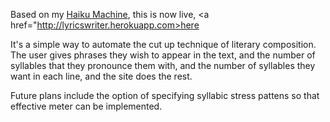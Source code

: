 Based on my <a href="https://github.com/christopheralcock/haiku_machine
">Haiku Machine</a>, this is now live, <a href="http://lyricswriter.herokuapp.com>here</a>

It's a simple way to automate the cut up technique of literary composition.  The user gives phrases they wish to appear in the text, and the number of syllables that they pronounce them with, and the number of syllables they want in each line, and the site does the rest.

Future plans include the option of specifying syllabic stress pattens so that effective meter can be implemented.
